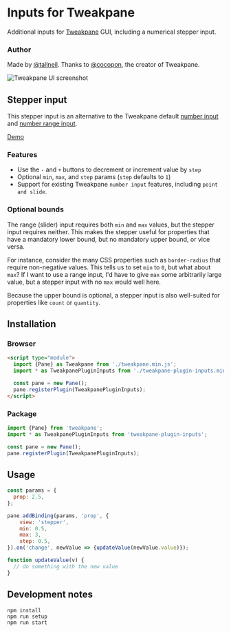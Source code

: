 # Inputs for Tweakpane
Additional inputs for [Tweakpane](https://tweakpane.github.io/docs/) GUI, including a numerical stepper input.

### Author
Made by [@tallneil](https://tallneil.io/). Thanks to [@cocopon](https://github.com/cocopon), the creator of Tweakpane.

![Tweakpane UI screenshot](https://raw.githubusercontent.com/tallneil/tweakpane-plugin-inputs/main/assets/cover.png)

## Stepper input
This stepper input is an alternative to the Tweakpane default [number input](https://tweakpane.github.io/docs/input-bindings/#number) and [number range input](https://tweakpane.github.io/docs/input-bindings/#number_range). 

[Demo](https://tallneil.github.io/tweakpane-plugin-inputs/)

### Features 
* Use the `-` and `+` buttons to decrement or increment value by `step`
* Optional `min`, `max`, and `step` params (`step` defaults to `1`)
* Support for existing Tweakpane `number input` features, including `point and slide`. 

### Optional bounds
The range (slider) input requires both `min` and `max` values, but the stepper input requires neither. This makes the stepper useful for properties that have a mandatory lower bound, but no mandatory upper bound, or vice versa. 

For instance, consider the many CSS properties such as `border-radius` that require non-negative values. This tells us to set `min` to `0`, but what about `max`? If I want to use a range input, I'd have to give `max` some arbitrarily large value, but a stepper input with no `max` would well here. 

Because the upper bound is optional, a stepper input is also well-suited for properties like `count` or `quantity`. 

## Installation

### Browser
```html
<script type="module">
  import {Pane} as Tweakpane from './tweakpane.min.js';
  import * as TweakpanePluginInputs from './tweakpane-plugin-inputs.min.js';

  const pane = new Pane();
  pane.registerPlugin(TweakpanePluginInputs);
</script>
```


### Package
```js
import {Pane} from 'tweakpane';
import * as TweakpanePluginInputs from 'tweakpane-plugin-inputs';

const pane = new Pane();
pane.registerPlugin(TweakpanePluginInputs);
```


## Usage
```js
const params = {
  prop: 2.5,
};

pane.addBinding(params, 'prop', {
    view: 'stepper',
    min: 0.5,
    max: 3,
    step: 0.5,
}).on('change', newValue => {updateValue(newValue.value)});

function updateValue(v) {
  // do something with the new value
}
```

## Development notes
```
npm install
npm run setup
npm run start
```